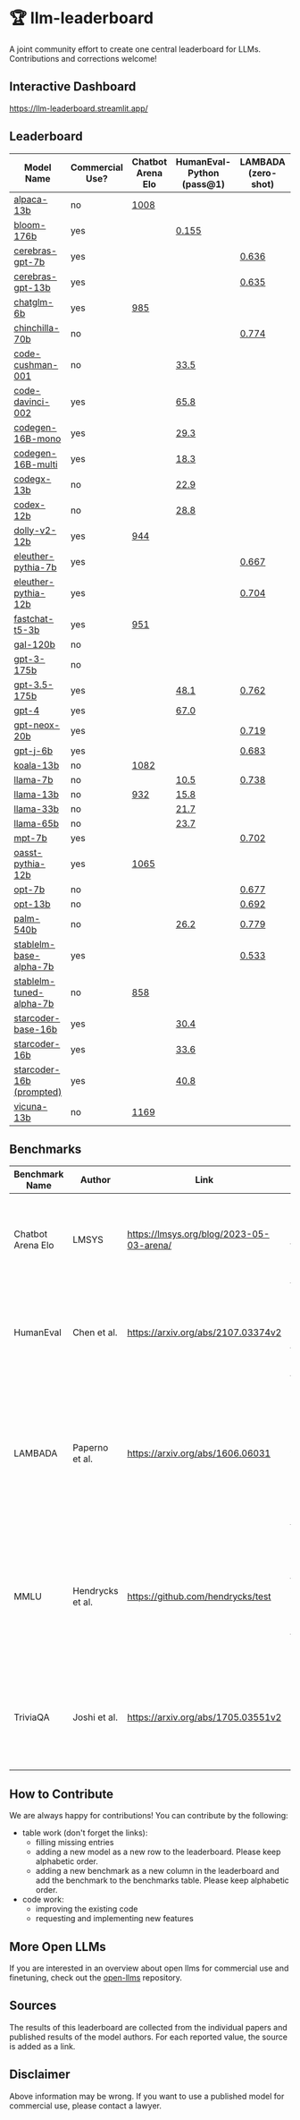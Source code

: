 # 🏆 llm-leaderboard

A joint community effort to create one central leaderboard for LLMs. Contributions and corrections welcome!

## Interactive Dashboard

https://llm-leaderboard.streamlit.app/

## Leaderboard

| Model Name                                                                             | Commercial Use? | Chatbot Arena Elo                                | HumanEval-Python (pass@1)                                                      | LAMBADA (zero-shot)                           | MMLU (zero-shot)                                                                         | MMLU (few-shot)                             | TriviaQA (zero-shot)                          |
| -------------------------------------------------------------------------------------- | --------------- | ------------------------------------------------ | ------------------------------------------------------------------------------ | --------------------------------------------- | ---------------------------------------------------------------------------------------- | ------------------------------------------- | --------------------------------------------- |
| [alpaca-13b](https://crfm.stanford.edu/2023/03/13/alpaca.html)                         | no              | [1008](https://lmsys.org/blog/2023-05-03-arena/) |                                                                                |                                               |                                                                                          |                                             |                                               |
| [bloom-176b](https://huggingface.co/bigscience/bloom)                                  | yes             |                                                  | [0.155](https://huggingface.co/bigscience/bloom#results)                       |                                               |                                                                                          |                                             |                                               |
| [cerebras-gpt-7b](https://huggingface.co/cerebras/Cerebras-GPT-6.7B)                   | yes             |                                                  |                                                                                | [0.636](https://www.mosaicml.com/blog/mpt-7b) | [0.259](https://www.mosaicml.com/blog/mpt-7b)                                            |                                             | [0.141](https://www.mosaicml.com/blog/mpt-7b) |
| [cerebras-gpt-13b](https://huggingface.co/cerebras/Cerebras-GPT-13B)                   | yes             |                                                  |                                                                                | [0.635](https://www.mosaicml.com/blog/mpt-7b) | [0.258](https://www.mosaicml.com/blog/mpt-7b)                                            |                                             | [0.146](https://www.mosaicml.com/blog/mpt-7b) |
| [chatglm-6b](https://chatglm.cn/blog)                                                  | yes             | [985](https://lmsys.org/blog/2023-05-03-arena/)  |                                                                                |                                               |                                                                                          |                                             |                                               |
| [chinchilla-70b](https://arxiv.org/abs/2203.15556v1)                                   | no              |                                                  |                                                                                | [0.774](https://arxiv.org/abs/2203.15556v1)   |                                                                                          | [0.675](https://arxiv.org/abs/2203.15556v1) |                                               |
| [code-cushman-001](https://arxiv.org/abs/2107.03374)                                   | no              |                                                  | [33.5](https://drive.google.com/file/d/1cN-b9GnWtHzQRoE7M7gAEyivY0kl4BYs/view) |                                               |                                                                                          |                                             |                                               |
| [code-davinci-002](https://arxiv.org/abs/2207.10397v2)                                 | yes             |                                                  | [65.8](https://arxiv.org/abs/2207.10397v2)                                     |                                               |                                                                                          |                                             |                                               |
| [codegen-16B-mono](https://huggingface.co/Salesforce/codegen-16B-mono)                 | yes             |                                                  | [29.3](https://drive.google.com/file/d/1cN-b9GnWtHzQRoE7M7gAEyivY0kl4BYs/view) |                                               |                                                                                          |                                             |                                               |
| [codegen-16B-multi](https://huggingface.co/Salesforce/codegen-16B-multi)               | yes             |                                                  | [18.3](https://drive.google.com/file/d/1cN-b9GnWtHzQRoE7M7gAEyivY0kl4BYs/view) |                                               |                                                                                          |                                             |                                               |
| [codegx-13b](http://keg.cs.tsinghua.edu.cn/codegeex/)                                  | no              |                                                  | [22.9](https://drive.google.com/file/d/1cN-b9GnWtHzQRoE7M7gAEyivY0kl4BYs/view) |                                               |                                                                                          |                                             |                                               |
| [codex-12b](https://arxiv.org/abs/2107.03374v2)                                        | no              |                                                  | [28.8](https://arxiv.org/abs/2107.03374v2)                                     |                                               |                                                                                          | [0.685](https://arxiv.org/abs/2301.12652v2) |                                               |
| [dolly-v2-12b](https://huggingface.co/databricks/dolly-v2-12b)                         | yes             | [944](https://lmsys.org/blog/2023-05-03-arena/)  |                                                                                |                                               |                                                                                          |                                             |                                               |
| [eleuther-pythia-7b](https://huggingface.co/EleutherAI/pythia-6.9b)                    | yes             |                                                  |                                                                                | [0.667](https://www.mosaicml.com/blog/mpt-7b) | [0.265](https://www.mosaicml.com/blog/mpt-7b)                                            |                                             | [0.198](https://www.mosaicml.com/blog/mpt-7b) |
| [eleuther-pythia-12b](https://huggingface.co/EleutherAI/pythia-12b)                    | yes             |                                                  |                                                                                | [0.704](https://www.mosaicml.com/blog/mpt-7b) | [0.253](https://www.mosaicml.com/blog/mpt-7b)                                            |                                             | [0.233](https://www.mosaicml.com/blog/mpt-7b) |
| [fastchat-t5-3b](https://huggingface.co/lmsys/fastchat-t5-3b-v1.0)                     | yes             | [951](https://lmsys.org/blog/2023-05-03-arena/)  |                                                                                |                                               |                                                                                          |                                             |                                               |
| [gal-120b](https://arxiv.org/abs/2211.09085v1)                                         | no              |                                                  |                                                                                |                                               | [0.526](https://paperswithcode.com/paper/galactica-a-large-language-model-for-science-1) |                                             |                                               |
| [gpt-3-175b](https://arxiv.org/abs/2005.14165)                                         | no              |                                                  |                                                                                |                                               |                                                                                          | [0.439](https://arxiv.org/abs/2005.14165)   |                                               |
| [gpt-3.5-175b](https://arxiv.org/abs/2303.08774v3)                                     | yes             |                                                  | [48.1](https://arxiv.org/abs/2303.08774v3)                                     | [0.762](https://arxiv.org/abs/2303.08774v3)   |                                                                                          | [0.700](https://arxiv.org/abs/2303.08774v3) |                                               |
| [gpt-4](https://arxiv.org/abs/2303.08774v3)                                            | yes             |                                                  | [67.0](https://arxiv.org/abs/2303.08774v3)                                     |                                               |                                                                                          | [0.864](https://arxiv.org/abs/2303.08774v3) |                                               |
| [gpt-neox-20b](https://huggingface.co/EleutherAI/gpt-neox-20b)                         | yes             |                                                  |                                                                                | [0.719](https://www.mosaicml.com/blog/mpt-7b) | [0.269](https://www.mosaicml.com/blog/mpt-7b)                                            | [0.336](https://arxiv.org/abs/2204.06745v1) | [0.347](https://www.mosaicml.com/blog/mpt-7b) |
| [gpt-j-6b](https://huggingface.co/EleutherAI/gpt-j-6b)                                 | yes             |                                                  |                                                                                | [0.683](https://www.mosaicml.com/blog/mpt-7b) | [0.261](https://www.mosaicml.com/blog/mpt-7b)                                            |                                             | [0.234](https://www.mosaicml.com/blog/mpt-7b) |
| [koala-13b](https://bair.berkeley.edu/blog/2023/04/03/koala/)                          | no              | [1082](https://lmsys.org/blog/2023-05-03-arena/) |                                                                                |                                               |                                                                                          |                                             |                                               |
| [llama-7b](https://arxiv.org/abs/2302.13971)                                           | no              |                                                  | [10.5](https://drive.google.com/file/d/1cN-b9GnWtHzQRoE7M7gAEyivY0kl4BYs/view) | [0.738](https://www.mosaicml.com/blog/mpt-7b) | [0.302](https://www.mosaicml.com/blog/mpt-7b)                                            |                                             | [0.443](https://www.mosaicml.com/blog/mpt-7b) |
| [llama-13b](https://arxiv.org/abs/2302.13971)                                          | no              | [932](https://lmsys.org/blog/2023-05-03-arena/)  | [15.8](https://drive.google.com/file/d/1cN-b9GnWtHzQRoE7M7gAEyivY0kl4BYs/view) |                                               |                                                                                          |                                             |                                               |
| [llama-33b](https://arxiv.org/abs/2302.13971)                                          | no              |                                                  | [21.7](https://drive.google.com/file/d/1cN-b9GnWtHzQRoE7M7gAEyivY0kl4BYs/view) |                                               |                                                                                          |                                             |                                               |
| [llama-65b](https://arxiv.org/abs/2302.13971)                                          | no              |                                                  | [23.7](https://drive.google.com/file/d/1cN-b9GnWtHzQRoE7M7gAEyivY0kl4BYs/view) |                                               |                                                                                          | [0.634](https://arxiv.org/abs/2302.13971v1) |                                               |
| [mpt-7b](https://huggingface.co/mosaicml/mpt-7b)                                       | yes             |                                                  |                                                                                | [0.702](https://www.mosaicml.com/blog/mpt-7b) | [0.296](https://www.mosaicml.com/blog/mpt-7b)                                            |                                             | [0.343](https://www.mosaicml.com/blog/mpt-7b) |
| [oasst-pythia-12b](https://huggingface.co/OpenAssistant/pythia-12b-pre-v8-12.5k-steps) | yes             | [1065](https://lmsys.org/blog/2023-05-03-arena/) |                                                                                |                                               |                                                                                          |                                             |                                               |
| [opt-7b](https://huggingface.co/facebook/opt-6.7b)                                     | no              |                                                  |                                                                                | [0.677](https://www.mosaicml.com/blog/mpt-7b) | [0.251](https://www.mosaicml.com/blog/mpt-7b)                                            |                                             | [0.227](https://www.mosaicml.com/blog/mpt-7b) |
| [opt-13b](https://huggingface.co/facebook/opt-13b)                                     | no              |                                                  |                                                                                | [0.692](https://www.mosaicml.com/blog/mpt-7b) | [0.257](https://www.mosaicml.com/blog/mpt-7b)                                            |                                             | [0.282](https://www.mosaicml.com/blog/mpt-7b) |
| [palm-540b](https://arxiv.org/abs/2204.02311v5)                                        | no              |                                                  | [26.2](https://drive.google.com/file/d/1cN-b9GnWtHzQRoE7M7gAEyivY0kl4BYs/view) | [0.779](https://arxiv.org/abs/2204.02311v5)   |                                                                                          | [0.693](https://arxiv.org/abs/2204.02311v5) |                                               |
| [stablelm-base-alpha-7b](https://huggingface.co/stabilityai/stablelm-base-alpha-7b)    | yes             |                                                  |                                                                                | [0.533](https://www.mosaicml.com/blog/mpt-7b) | [0.251](https://www.mosaicml.com/blog/mpt-7b)                                            |                                             | [0.049](https://www.mosaicml.com/blog/mpt-7b) |
| [stablelm-tuned-alpha-7b](https://huggingface.co/stabilityai/stablelm-tuned-alpha-7b)  | no              | [858](https://lmsys.org/blog/2023-05-03-arena/)  |                                                                                |                                               |                                                                                          |                                             |                                               |
| [starcoder-base-16b](https://huggingface.co/bigcode/starcoderbase)                     | yes             |                                                  | [30.4](https://drive.google.com/file/d/1cN-b9GnWtHzQRoE7M7gAEyivY0kl4BYs/view) |                                               |                                                                                          |                                             |                                               |
| [starcoder-16b](https://huggingface.co/bigcode/starcoder)                              | yes             |                                                  | [33.6](https://drive.google.com/file/d/1cN-b9GnWtHzQRoE7M7gAEyivY0kl4BYs/view) |                                               |                                                                                          |                                             |                                               |
| [starcoder-16b (prompted)](https://huggingface.co/bigcode/starcoder)                   | yes             |                                                  | [40.8](https://drive.google.com/file/d/1cN-b9GnWtHzQRoE7M7gAEyivY0kl4BYs/view) |                                               |                                                                                          |                                             |                                               |
| [vicuna-13b](https://huggingface.co/lmsys/vicuna-13b-delta-v0)                         | no              | [1169](https://lmsys.org/blog/2023-05-03-arena/) |                                                                                |                                               |                                                                                          |                                             |                                               |

## Benchmarks

| Benchmark Name    | Author           | Link                                     | Description                                                                                                                                                                                                                                                                                                                                                                                                                                                                                                                                                                           |
| ----------------- | ---------------- | ---------------------------------------- | ------------------------------------------------------------------------------------------------------------------------------------------------------------------------------------------------------------------------------------------------------------------------------------------------------------------------------------------------------------------------------------------------------------------------------------------------------------------------------------------------------------------------------------------------------------------------------------- |
| Chatbot Arena Elo | LMSYS            | https://lmsys.org/blog/2023-05-03-arena/ | "In this blog post, we introduce Chatbot Arena, an LLM benchmark platform featuring anonymous randomized battles in a crowdsourced manner. Chatbot Arena adopts the Elo rating system, which is a widely-used rating system in chess and other competitive games." (Source: https://lmsys.org/blog/2023-05-03-arena/)                                                                                                                                                                                                                                                                 |
| HumanEval         | Chen et al.      | https://arxiv.org/abs/2107.03374v2       | "It used to measure functional correctness for synthesizing programs from docstrings. It consists of 164 original programming problems, assessing language comprehension, algorithms, and simple mathematics, with some comparable to simple software interview questions." (Source: https://paperswithcode.com/dataset/humaneval)                                                                                                                                                                                                                                                    |
| LAMBADA           | Paperno et al.   | https://arxiv.org/abs/1606.06031         | "The LAMBADA evaluates the capabilities of computational models for text understanding by means of a word prediction task. LAMBADA is a collection of narrative passages sharing the characteristic that human subjects are able to guess their last word if they are exposed to the whole passage, but not if they only see the last sentence preceding the target word. To succeed on LAMBADA, computational models cannot simply rely on local context, but must be able to keep track of information in the broader discourse." (Source: https://huggingface.co/datasets/lambada) |
| MMLU              | Hendrycks et al. | https://github.com/hendrycks/test        | "The benchmark covers 57 subjects across STEM, the humanities, the social sciences, and more. It ranges in difficulty from an elementary level to an advanced professional level, and it tests both world knowledge and problem solving ability. Subjects range from traditional areas, such as mathematics and history, to more specialized areas like law and ethics. The granularity and breadth of the subjects makes the benchmark ideal for identifying a model’s blind spots." (Source: "https://paperswithcode.com/dataset/mmlu")                                             |
| TriviaQA          | Joshi et al.     | https://arxiv.org/abs/1705.03551v2       | "We present TriviaQA, a challenging reading comprehension dataset containing over 650K question-answer-evidence triples. TriviaQA includes 95K question-answer pairs authored by trivia enthusiasts and independently gathered evidence documents, six per question on average, that provide high quality distant supervision for answering the questions." (Source: https://arxiv.org/abs/1705.03551v2)                                                                                                                                                                              |

## How to Contribute

We are always happy for contributions! You can contribute by the following:

- table work (don't forget the links):
    - filling missing entries
    - adding a new model as a new row to the leaderboard. Please keep alphabetic order.
    - adding a new benchmark as a new column in the leaderboard and add the benchmark to the benchmarks table. Please keep alphabetic order.
- code work:
    - improving the existing code
    - requesting and implementing new features

## More Open LLMs

If you are interested in an overview about open llms for commercial use and finetuning, check out the [open-llms](https://github.com/eugeneyan/open-llms) repository.

## Sources

The results of this leaderboard are collected from the individual papers and published results of the model authors. For each reported value, the source is added as a link.

## Disclaimer

Above information may be wrong. If you want to use a published model for commercial use, please contact a lawyer.